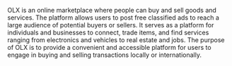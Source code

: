 OLX is an online marketplace where people can buy and sell goods and services. The platform allows users to post free classified ads to reach a large audience of potential buyers or sellers. It serves as a platform for individuals and businesses to connect, trade items, and find services ranging from electronics and vehicles to real estate and jobs. The purpose of OLX is to provide a convenient and accessible platform for users to engage in buying and selling transactions locally or internationally.
